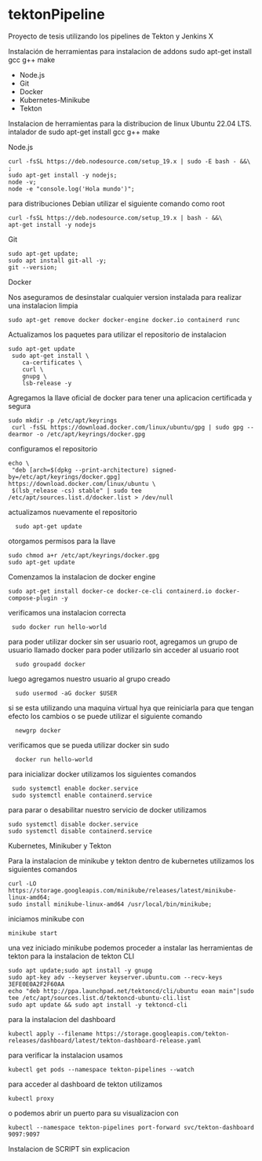 # tektonPipeline
Proyecto de tesis utilizando los pipelines de Tekton y Jenkins X

Instalación de herramientas para instalacion de addons
 sudo apt-get install gcc g++ make


- Node.js
- Git
- Docker 
- Kubernetes-Minikube
- Tekton

Instalacion de herramientas para la distribucion de linux Ubuntu 22.04 LTS. 
intalador de 
 sudo apt-get install gcc g++ make


Node.js
```
curl -fsSL https://deb.nodesource.com/setup_19.x | sudo -E bash - &&\ ;
sudo apt-get install -y nodejs;
node -v;
node -e "console.log('Hola mundo')";
```

para distribuciones Debian utilizar el siguiente comando como root 

```
curl -fsSL https://deb.nodesource.com/setup_19.x | bash - &&\
apt-get install -y nodejs

```


Git
```
sudo apt-get update;
sudo apt install git-all -y;
git --version;
```

Docker 

Nos aseguramos de desinstalar cualquier version instalada para realizar una instalacion limpia 
```
sudo apt-get remove docker docker-engine docker.io containerd runc
```
Actualizamos los paquetes para utilizar el repositorio de instalacion
```
sudo apt-get update
 sudo apt-get install \
    ca-certificates \
    curl \
    gnupg \
    lsb-release -y
```
Agregamos la llave oficial de docker para tener una aplicacion certificada y segura
```
sudo mkdir -p /etc/apt/keyrings
 curl -fsSL https://download.docker.com/linux/ubuntu/gpg | sudo gpg --dearmor -o /etc/apt/keyrings/docker.gpg
```
 configuramos el repositorio
 ```
 echo \
  "deb [arch=$(dpkg --print-architecture) signed-by=/etc/apt/keyrings/docker.gpg] https://download.docker.com/linux/ubuntu \
  $(lsb_release -cs) stable" | sudo tee /etc/apt/sources.list.d/docker.list > /dev/null
```
  actualizamos nuevamente el repositorio
 ```  
   sudo apt-get update
```
   otorgamos permisos para la llave
```
sudo chmod a+r /etc/apt/keyrings/docker.gpg
sudo apt-get update
 ```
Comenzamos la instalacion de docker engine
```
sudo apt-get install docker-ce docker-ce-cli containerd.io docker-compose-plugin -y
```
verificamos una instalacion correcta 
``` 
 sudo docker run hello-world
```
para poder utilizar docker sin ser usuario root, agregamos un grupo de usuario llamado docker para poder utilizarlo sin acceder al usuario root
```  
  sudo groupadd docker
```  
  luego agregamos nuestro usuario al grupo creado
```  
  sudo usermod -aG docker $USER
```
  si se esta utilizando una maquina virtual hya que reiniciarla para que tengan efecto los cambios o se puede utilizar el siguiente comando
```  
  newgrp docker
``` 
 verificamos que se pueda utilizar docker sin sudo 
```  
  docker run hello-world
```
para inicializar docker utilizamos los siguientes comandos 
``` 
 sudo systemctl enable docker.service
 sudo systemctl enable containerd.service
```
para parar o desabilitar nuestro servicio de docker utilizamos
```
sudo systemctl disable docker.service
sudo systemctl disable containerd.service
```
Kubernetes, Minikuber y Tekton

Para la instalacion de minikube y  tekton dentro de kubernetes utilizamos los siguientes comandos 
```
curl -LO https://storage.googleapis.com/minikube/releases/latest/minikube-linux-amd64;
sudo install minikube-linux-amd64 /usr/local/bin/minikube;
```
 iniciamos minikube con 
 ```
 minikube start
 ```
una vez iniciado minikube podemos proceder a instalar las herramientas de tekton
para la instalacion de tekton CLI
```
sudo apt update;sudo apt install -y gnupg
sudo apt-key adv --keyserver keyserver.ubuntu.com --recv-keys 3EFE0E0A2F2F60AA
echo "deb http://ppa.launchpad.net/tektoncd/cli/ubuntu eoan main"|sudo tee /etc/apt/sources.list.d/tektoncd-ubuntu-cli.list
sudo apt update && sudo apt install -y tektoncd-cli
```
para la instalacion del dashboard
```
kubectl apply --filename https://storage.googleapis.com/tekton-releases/dashboard/latest/tekton-dashboard-release.yaml
```
para verificar la instalacion usamos 
```
kubectl get pods --namespace tekton-pipelines --watch
```
para acceder al dashboard de tekton utilizamos 
```
kubectl proxy
```
o  podemos abrir un puerto para su visualizacion con
```
kubectl --namespace tekton-pipelines port-forward svc/tekton-dashboard 9097:9097
```


Instalacion de SCRIPT sin explicacion 

```
